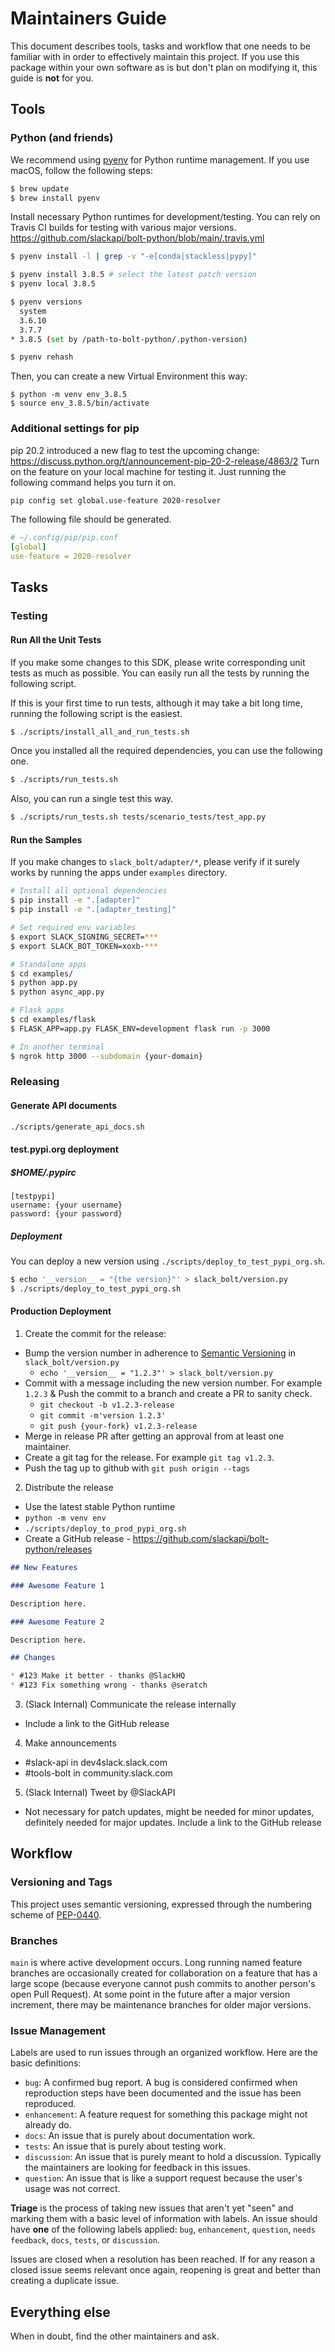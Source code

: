 # Maintainers Guide

This document describes tools, tasks and workflow that one needs to be familiar with in order to effectively maintain
this project. If you use this package within your own software as is but don't plan on modifying it, this guide is
**not** for you.

## Tools

### Python (and friends)

We recommend using [pyenv](https://github.com/pyenv/pyenv) for Python runtime management. If you use macOS, follow the following steps:

```bash
$ brew update
$ brew install pyenv
```

Install necessary Python runtimes for development/testing. You can rely on Travis CI builds for testing with various major versions. https://github.com/slackapi/bolt-python/blob/main/.travis.yml

```bash
$ pyenv install -l | grep -v "-e[conda|stackless|pypy]"

$ pyenv install 3.8.5 # select the latest patch version
$ pyenv local 3.8.5

$ pyenv versions
  system
  3.6.10
  3.7.7
* 3.8.5 (set by /path-to-bolt-python/.python-version)

$ pyenv rehash
```

Then, you can create a new Virtual Environment this way:

```
$ python -m venv env_3.8.5
$ source env_3.8.5/bin/activate
```

### Additional settings for pip

pip 20.2 introduced a new flag to test the upcoming change: https://discuss.python.org/t/announcement-pip-20-2-release/4863/2
Turn on the feature on your local machine for testing it. Just running the following command helps you turn it on.

```bash
pip config set global.use-feature 2020-resolver
```

The following file should be generated.

```yaml
# ~/.config/pip/pip.conf
[global]
use-feature = 2020-resolver
```

## Tasks

### Testing

#### Run All the Unit Tests

If you make some changes to this SDK, please write corresponding unit tests as much as possible. You can easily run all the tests by running the following script.

If this is your first time to run tests, although it may take a bit long time, running the following script is the easiest.

```bash
$ ./scripts/install_all_and_run_tests.sh
```

Once you installed all the required dependencies, you can use the following one.

```bash
$ ./scripts/run_tests.sh
```

Also, you can run a single test this way.

```bash
$ ./scripts/run_tests.sh tests/scenario_tests/test_app.py
```

#### Run the Samples

If you make changes to `slack_bolt/adapter/*`, please verify if it surely works by running the apps under `examples` directory.

```bash
# Install all optional dependencies
$ pip install -e ".[adapter]"
$ pip install -e ".[adapter_testing]"

# Set required env variables
$ export SLACK_SIGNING_SECRET=***
$ export SLACK_BOT_TOKEN=xoxb-***

# Standalone apps
$ cd examples/
$ python app.py
$ python async_app.py

# Flask apps
$ cd examples/flask
$ FLASK_APP=app.py FLASK_ENV=development flask run -p 3000

# In another terminal
$ ngrok http 3000 --subdomain {your-domain}
```

### Releasing

#### Generate API documents

```bash
./scripts/generate_api_docs.sh
```

#### test.pypi.org deployment

##### $HOME/.pypirc

```
[testpypi]
username: {your username}
password: {your password}
```

##### Deployment

You can deploy a new version using `./scripts/deploy_to_test_pypi_org.sh`.

```bash
$ echo '__version__ = "{the version}"' > slack_bolt/version.py
$ ./scripts/deploy_to_test_pypi_org.sh
```

#### Production Deployment

1.  Create the commit for the release:

- Bump the version number in adherence to [Semantic Versioning](http://semver.org/) in `slack_bolt/version.py`
  - `echo '__version__ = "1.2.3"' > slack_bolt/version.py`
- Commit with a message including the new version number. For example `1.2.3` & Push the commit to a branch and create a PR to sanity check.
  - `git checkout -b v1.2.3-release`
  - `git commit -m'version 1.2.3'`
  - `git push {your-fork} v1.2.3-release`
- Merge in release PR after getting an approval from at least one maintainer.
- Create a git tag for the release. For example `git tag v1.2.3`.
- Push the tag up to github with `git push origin --tags`

2.  Distribute the release

- Use the latest stable Python runtime
- `python -m venv env`
- `./scripts/deploy_to_prod_pypi_org.sh`
- Create a GitHub release - https://github.com/slackapi/bolt-python/releases

```markdown
## New Features

### Awesome Feature 1

Description here.

### Awesome Feature 2

Description here.

## Changes

* #123 Make it better - thanks @SlackHQ
* #123 Fix something wrong - thanks @seratch
```

3. (Slack Internal) Communicate the release internally

- Include a link to the GitHub release

4. Make announcements

- #slack-api in dev4slack.slack.com
- #tools-bolt in community.slack.com

5. (Slack Internal) Tweet by @SlackAPI

- Not necessary for patch updates, might be needed for minor updates, definitely needed for major updates. Include a link to the GitHub release

## Workflow

### Versioning and Tags

This project uses semantic versioning, expressed through the numbering scheme of
[PEP-0440](https://www.python.org/dev/peps/pep-0440/).

### Branches

`main` is where active development occurs. Long running named feature branches are occasionally created for
collaboration on a feature that has a large scope (because everyone cannot push commits to another person's open Pull
Request). At some point in the future after a major version increment, there may be maintenance branches for older major
versions.

### Issue Management

Labels are used to run issues through an organized workflow. Here are the basic definitions:

- `bug`: A confirmed bug report. A bug is considered confirmed when reproduction steps have been
  documented and the issue has been reproduced.
- `enhancement`: A feature request for something this package might not already do.
- `docs`: An issue that is purely about documentation work.
- `tests`: An issue that is purely about testing work.
- `discussion`: An issue that is purely meant to hold a discussion. Typically the maintainers are looking for feedback in this issues.
- `question`: An issue that is like a support request because the user's usage was not correct.

**Triage** is the process of taking new issues that aren't yet "seen" and marking them with a basic level of information
with labels. An issue should have **one** of the following labels applied: `bug`, `enhancement`, `question`,
`needs feedback`, `docs`, `tests`, or `discussion`.

Issues are closed when a resolution has been reached. If for any reason a closed issue seems relevant once again,
reopening is great and better than creating a duplicate issue.

## Everything else

When in doubt, find the other maintainers and ask.

